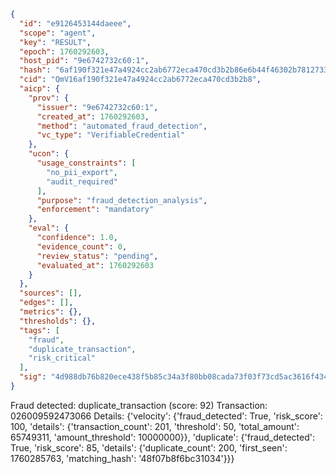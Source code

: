 ```json
{
  "id": "e9126453144daeee",
  "scope": "agent",
  "key": "RESULT",
  "epoch": 1760292603,
  "host_pid": "9e6742732c60:1",
  "hash": "6af190f321e47a4924cc2ab6772eca470cd3b2b86e6b44f46302b7812733ebde",
  "cid": "QmV16af190f321e47a4924cc2ab6772eca470cd3b2b8",
  "aicp": {
    "prov": {
      "issuer": "9e6742732c60:1",
      "created_at": 1760292603,
      "method": "automated_fraud_detection",
      "vc_type": "VerifiableCredential"
    },
    "ucon": {
      "usage_constraints": [
        "no_pii_export",
        "audit_required"
      ],
      "purpose": "fraud_detection_analysis",
      "enforcement": "mandatory"
    },
    "eval": {
      "confidence": 1.0,
      "evidence_count": 0,
      "review_status": "pending",
      "evaluated_at": 1760292603
    }
  },
  "sources": [],
  "edges": [],
  "metrics": {},
  "thresholds": {},
  "tags": [
    "fraud",
    "duplicate_transaction",
    "risk_critical"
  ],
  "sig": "4d988db76b820ece438f5b85c34a3f80bb08cada73f03f73cd5ac3616f434a8f"
}
```

Fraud detected: duplicate_transaction (score: 92)
Transaction: 026009592473066
Details: {'velocity': {'fraud_detected': True, 'risk_score': 100, 'details': {'transaction_count': 201, 'threshold': 50, 'total_amount': 65749311, 'amount_threshold': 10000000}}, 'duplicate': {'fraud_detected': True, 'risk_score': 85, 'details': {'duplicate_count': 200, 'first_seen': 1760285763, 'matching_hash': '48f07b8f6bc31034'}}}